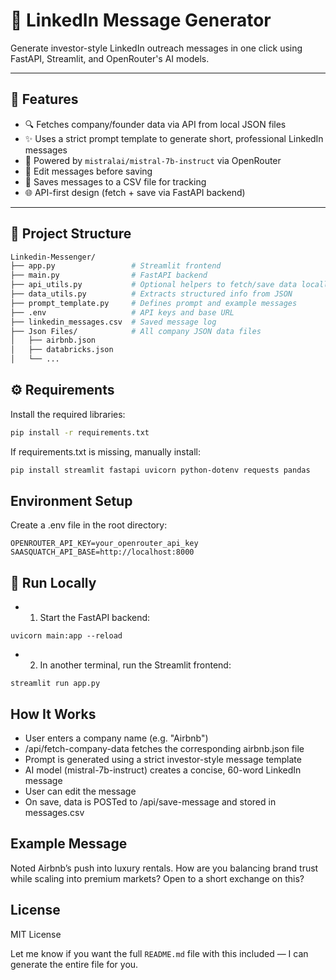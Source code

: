 # 🤖 LinkedIn Message Generator

Generate investor-style LinkedIn outreach messages in one click using FastAPI, Streamlit, and OpenRouter's AI models.

---

## 🚀 Features

- 🔍 Fetches company/founder data via API from local JSON files
- ✨ Uses a strict prompt template to generate short, professional LinkedIn messages
- 🧠 Powered by `mistralai/mistral-7b-instruct` via OpenRouter
- 📝 Edit messages before saving
- 💾 Saves messages to a CSV file for tracking
- 🌐 API-first design (fetch + save via FastAPI backend)

---

## 📂 Project Structure

```bash
Linkedin-Messenger/
├── app.py                 # Streamlit frontend
├── main.py                # FastAPI backend
├── api_utils.py           # Optional helpers to fetch/save data locally
├── data_utils.py          # Extracts structured info from JSON
├── prompt_template.py     # Defines prompt and example messages
├── .env                   # API keys and base URL
├── linkedin_messages.csv  # Saved message log
├── Json Files/            # All company JSON data files
│   ├── airbnb.json
│   ├── databricks.json
│   └── ...
```

## ⚙️ Requirements

Install the required libraries:

```bash
pip install -r requirements.txt
```
If requirements.txt is missing, manually install:
```bash
pip install streamlit fastapi uvicorn python-dotenv requests pandas
```
## Environment Setup
Create a .env file in the root directory:
```env
OPENROUTER_API_KEY=your_openrouter_api_key
SAASQUATCH_API_BASE=http://localhost:8000
```
## 🧪 Run Locally
- 1. Start the FastAPI backend:
  
```
uvicorn main:app --reload
```
- 2. In another terminal, run the Streamlit frontend:
```
streamlit run app.py
```
## How It Works
- User enters a company name (e.g. "Airbnb")
- /api/fetch-company-data fetches the corresponding airbnb.json file
- Prompt is generated using a strict investor-style message template
- AI model (mistral-7b-instruct) creates a concise, 60-word LinkedIn message
- User can edit the message
- On save, data is POSTed to /api/save-message and stored in messages.csv

## Example Message
Noted Airbnb’s push into luxury rentals. How are you balancing brand trust while scaling into premium markets? Open to a short exchange on this?

##  License
MIT License


Let me know if you want the full `README.md` file with this included — I can generate the entire file for you.


